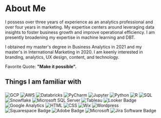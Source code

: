 
# About Me
I possess over three years of experience as an analytics professional and over four years in marketing. My expertise centers around leveraging data insights to foster business growth and improve operational efficiency. I am presently broadening my expertise in machine learning and DBT.

I obtained my master's degree in Business Analytics in 2021 and my master's in International Marketing in 2020. I am keenly interested in branding, analytics, UX design, content, and technology.

Favorite Quote: **"Make it possible".**

## Things I am familiar with 
### 
![GCP](https://img.shields.io/badge/-Google_Cloud-4285F4?style=flat-square&logo=googlecloud&logoColor=white) ![AWS](https://img.shields.io/badge/-Amazon_AWS-FF9900?style=flat-square&logo=amazonaws&logoColor=white)
![Databricks](https://img.shields.io/badge/-Databricks-FF3621?style=flat-square&logo=databricks&logoColor=white) ![PyCharm](https://img.shields.io/badge/-PyCharm-000000?style=flat-square&logo=pycharm&logoColor=white)  ![Jupyter](https://img.shields.io/badge/-Jupyter-F37626?style=flat-square&logo=jupyter&logoColor=white) ![Python](https://img.shields.io/badge/Python-14354C?style=flat-square&logo=python&logoColor=white)
![R](https://img.shields.io/badge/R-276DC3?style=flat-square&logo=r&logoColor=white) ![SQL](https://img.shields.io/badge/PostgreSQL-316192?style=flat-square&logo=postgresql&logoColor=white) ![Snowflake](https://img.shields.io/badge/-Snowflake-29B5E8?style=flat-square&logo=snowflake&logoColor=white) 
![Microsoft SQL Server](https://img.shields.io/badge/Microsoft%20SQL%20Server-CC2927?style=flat-square&logo=microsoftsqlserver&logoColor=white) ![Tableau](https://img.shields.io/badge/Tableau-E97627?style=flat-square&logo=Tableau&logoColor=white) ![Looker Badge](https://img.shields.io/badge/Looker-4285F4?logo=looker&logoColor=fff&style=flat-square) ![Google Analytics](https://img.shields.io/badge/Google%20Analytics-4285F4?style=flat-square&logo=google%20analytics&logoColor=white) ![HTML](https://img.shields.io/badge/HTML-239120?style=flat-square&logo=html5&logoColor=white) ![CSS](https://img.shields.io/badge/CSS-239120?&style=flat-square&logo=css3&logoColor=white) ![Wix](https://img.shields.io/badge/Wix-000?style=flat-square&logo=wix&logoColor=white) ![Wordpress](https://img.shields.io/badge/Wordpress-21759B?style=flat-square&logo=wordpress&logoColor=white) ![Squarespace Badge](https://img.shields.io/badge/Squarespace-000?logo=squarespace&logoColor=fff&style=flat) ![Adobe Badge](https://img.shields.io/badge/Adobe-F00?logo=adobe&logoColor=fff&style=flat) ![Microsoft](https://img.shields.io/badge/Microsoft-666666?style=flat-square&logo=microsoft&logoColor=white) ![Jira Software Badge](https://img.shields.io/badge/Jira%20Software-0052CC?logo=jirasoftware&logoColor=fff&style=flat)
